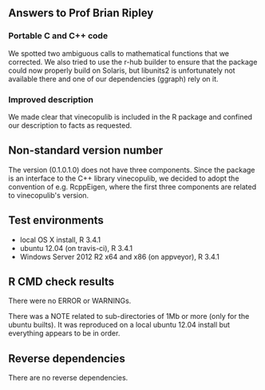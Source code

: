 ## Answers to Prof Brian Ripley
### Portable C and C++ code
We spotted two ambiguous calls to mathematical functions that we 
corrected. We also tried to use the r-hub builder to ensure that the package 
could now properly build on Solaris, but libunits2 is unfortunately not 
available there and one of our dependencies (ggraph) rely on it.

### Improved description
We made clear that vinecopulib is included in the R package and 
confined our description to facts as requested.

## Non-standard version number
The version (0.1.0.1.0) does not have three components. Since the package is 
an interface to the C++ library vinecopulib, we decided to adopt the convention 
of e.g. RcppEigen, where the first three components are related to 
vinecopulib's version.

## Test environments
* local OS X install, R 3.4.1
* ubuntu 12.04 (on travis-ci), R 3.4.1
* Windows Server 2012 R2 x64 and x86 (on appveyor), R 3.4.1

## R CMD check results
There were no ERROR or WARNINGs. 

There was a NOTE related to sub-directories of 1Mb or more (only for the 
ubuntu builts). It was reproduced on a local ubuntu 12.04 install but 
everything appears to be in order.

## Reverse dependencies
There are no reverse dependencies.
